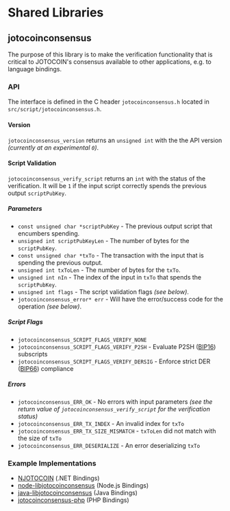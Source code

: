 Shared Libraries
================

## jotocoinconsensus

The purpose of this library is to make the verification functionality that is critical to JOTOCOIN's consensus available to other applications, e.g. to language bindings.

### API

The interface is defined in the C header `jotocoinconsensus.h` located in  `src/script/jotocoinconsensus.h`.

#### Version

`jotocoinconsensus_version` returns an `unsigned int` with the the API version *(currently at an experimental `0`)*.

#### Script Validation

`jotocoinconsensus_verify_script` returns an `int` with the status of the verification. It will be `1` if the input script correctly spends the previous output `scriptPubKey`.

##### Parameters
- `const unsigned char *scriptPubKey` - The previous output script that encumbers spending.
- `unsigned int scriptPubKeyLen` - The number of bytes for the `scriptPubKey`.
- `const unsigned char *txTo` - The transaction with the input that is spending the previous output.
- `unsigned int txToLen` - The number of bytes for the `txTo`.
- `unsigned int nIn` - The index of the input in `txTo` that spends the `scriptPubKey`.
- `unsigned int flags` - The script validation flags *(see below)*.
- `jotocoinconsensus_error* err` - Will have the error/success code for the operation *(see below)*.

##### Script Flags
- `jotocoinconsensus_SCRIPT_FLAGS_VERIFY_NONE`
- `jotocoinconsensus_SCRIPT_FLAGS_VERIFY_P2SH` - Evaluate P2SH ([BIP16](https://github.com/jotocoin/bips/blob/master/bip-0016.mediawiki)) subscripts
- `jotocoinconsensus_SCRIPT_FLAGS_VERIFY_DERSIG` - Enforce strict DER ([BIP66](https://github.com/jotocoin/bips/blob/master/bip-0066.mediawiki)) compliance

##### Errors
- `jotocoinconsensus_ERR_OK` - No errors with input parameters *(see the return value of `jotocoinconsensus_verify_script` for the verification status)*
- `jotocoinconsensus_ERR_TX_INDEX` - An invalid index for `txTo`
- `jotocoinconsensus_ERR_TX_SIZE_MISMATCH` - `txToLen` did not match with the size of `txTo`
- `jotocoinconsensus_ERR_DESERIALIZE` - An error deserializing `txTo`

### Example Implementations
- [NJOTOCOIN](https://github.com/NicolasDorier/NJOTOCOIN/blob/master/NJOTOCOIN/Script.cs#L814) (.NET Bindings)
- [node-libjotocoinconsensus](https://github.com/bitpay/node-libjotocoinconsensus) (Node.js Bindings)
- [java-libjotocoinconsensus](https://github.com/dexX7/java-libjotocoinconsensus) (Java Bindings)
- [jotocoinconsensus-php](https://github.com/Bit-Wasp/jotocoinconsensus-php) (PHP Bindings)
